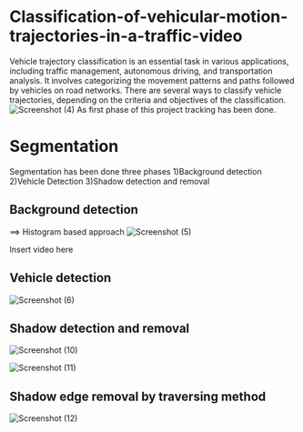 # Classification-of-vehicular-motion-trajectories-in-a-traffic-video
Vehicle trajectory classification is an essential task in various applications, including traffic management, autonomous driving, and transportation analysis. It involves categorizing the movement patterns and paths followed by vehicles on road networks. There are several ways to classify vehicle trajectories, depending on the criteria and objectives of the classification. 
![Screenshot (4)](https://github.com/yaswanth0209/Classification-of-vehicular-motion-trajectories-in-a-traffic-video/assets/143112500/04d8d85d-6458-4e9f-8781-699b4ba40f31)
As first phase of this project tracking has been done.
# Segmentation
Segmentation has been done three phases
1)Background detection
2)Vehicle Detection
3)Shadow detection and removal
## Background detection
==> Histogram based approach
![Screenshot (5)](https://github.com/yaswanth0209/Classification-of-vehicular-motion-trajectories-in-a-traffic-video/assets/143112500/360416a4-47e1-4db6-9d20-bb799aeb0d97)

Insert video here
## Vehicle detection

![Screenshot (6)](https://github.com/yaswanth0209/Classification-of-vehicular-motion-trajectories-in-a-traffic-video/assets/143112500/ae2588f8-be40-4e5f-8bbb-4081454220ff)

## Shadow detection and removal

![Screenshot (10)](https://github.com/yaswanth0209/Classification-of-vehicular-motion-trajectories-in-a-traffic-video/assets/143112500/c8bc4c6e-3244-4b4a-a4be-7b62483e5aa4)


![Screenshot (11)](https://github.com/yaswanth0209/Classification-of-vehicular-motion-trajectories-in-a-traffic-video/assets/143112500/66de0a18-6448-4e89-b863-10e05c098ed1)
## Shadow edge removal by traversing method


![Screenshot (12)](https://github.com/yaswanth0209/Classification-of-vehicular-motion-trajectories-in-a-traffic-video/assets/143112500/21e43fae-a6b5-4522-a86b-941efbccd462)
